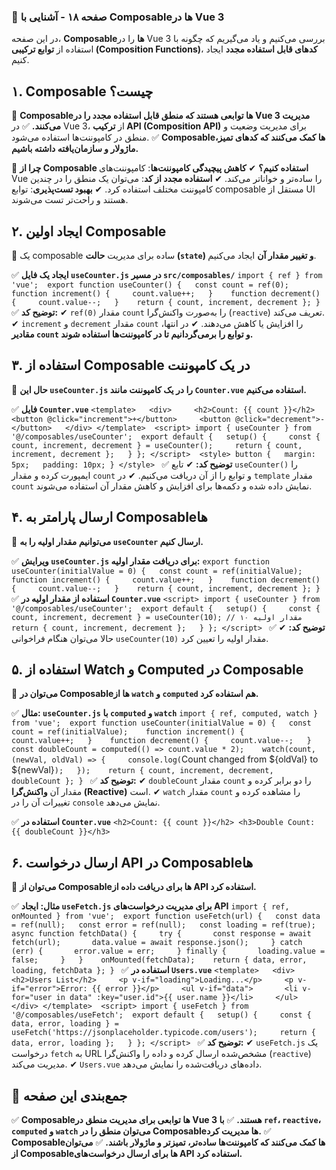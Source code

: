 ### **📌 صفحه ۱۸ - آشنایی با Composableها در Vue 3**
 
در این صفحه، **Composableها** را در Vue 3 بررسی می‌کنیم و یاد می‌گیریم که چگونه با استفاده از **توابع ترکیبی (Composition Functions)**، **کدهای قابل استفاده مجدد** ایجاد کنیم.
  
## **۱. Composable چیست؟**
 
📌 **Composableها توابعی هستند که منطق قابل استفاده مجدد را در Vue 3 مدیریت می‌کنند.** ✅ در Vue 3، از **ترکیب API (Composition API)** برای مدیریت وضعیت و منطق در کامپوننت‌ها استفاده می‌شود. ✅ **Composableها کمک می‌کنند که کدهای تمیز، ماژولار و سازمان‌یافته داشته باشیم.**
 
📌 **چرا از Composable استفاده کنیم؟** ✔ **کاهش پیچیدگی کامپوننت‌ها**: کامپوننت‌های Vue را ساده‌تر و خواناتر می‌کند. ✔ **استفاده مجدد از کد**: می‌توان یک منطق را در چندین کامپوننت مختلف استفاده کرد. ✔ **بهبود تست‌پذیری**: توابع composable مستقل از UI هستند و راحت‌تر تست می‌شوند.
  
## **۲. ایجاد اولین Composable**
 
📌 یک composable ساده برای مدیریت **حالت (`state`) و تغییر مقدار آن** ایجاد می‌کنیم.
 
✅ **ایجاد یک فایل `useCounter.js` در مسیر `src/composables/`**
 `import { ref } from 'vue';  export function useCounter() {   const count = ref(0);    function increment() {     count.value++;   }    function decrement() {     count.value--;   }    return { count, increment, decrement }; } ` 
✅ **توضیح کد:** ✔ `ref(0)` مقدار `count` را به‌صورت واکنش‌گرا (`reactive`) تعریف می‌کند. ✔ `increment` و `decrement` مقدار `count` را افزایش یا کاهش می‌دهند. ✔ در انتها، **مقادیر `count` و توابع را برمی‌گردانیم تا در کامپوننت‌ها استفاده شوند.**
  
## **۳. استفاده از Composable در یک کامپوننت**
 
📌 **حال این `useCounter.js` را در یک کامپوننت مانند `Counter.vue` استفاده می‌کنیم.**
 
✅ **فایل `Counter.vue`**
 `<template>   <div>     <h2>Count: {{ count }}</h2>     <button @click="increment">+</button>     <button @click="decrement">-</button>   </div> </template>  <script> import { useCounter } from '@/composables/useCounter';  export default {   setup() {     const { count, increment, decrement } = useCounter();     return { count, increment, decrement };   } }; </script>  <style> button {   margin: 5px;   padding: 10px; } </style> ` 
✅ **توضیح کد:** ✔ تابع `useCounter()` را ایمپورت کرده و مقدار `count` و توابع را از آن دریافت می‌کنیم. ✔ در `template` مقدار `count` نمایش داده شده و دکمه‌ها برای افزایش و کاهش مقدار آن استفاده می‌شوند.
  
## **۴. ارسال پارامتر به Composableها**
 
📌 **می‌توانیم مقدار اولیه را به `useCounter` ارسال کنیم.**
 
✅ **ویرایش `useCounter.js` برای دریافت مقدار اولیه:**
 `export function useCounter(initialValue = 0) {   const count = ref(initialValue);    function increment() {     count.value++;   }    function decrement() {     count.value--;   }    return { count, increment, decrement }; } ` 
✅ **استفاده از مقدار اولیه در `Counter.vue`**
 `<script> import { useCounter } from '@/composables/useCounter';  export default {   setup() {     const { count, increment, decrement } = useCounter(10); // مقدار اولیه ۱۰     return { count, increment, decrement };   } }; </script> ` 
✅ **توضیح کد:** ✔ حالا می‌توان هنگام فراخوانی `useCounter(10)` مقدار اولیه را تعیین کرد.
  
## **۵. استفاده از Watch و Computed در Composable**
 
📌 **می‌توان در Composableها از `watch` و `computed` هم استفاده کرد.**
 
✅ **مثال: `useCounter.js` با `computed` و `watch`**
 `import { ref, computed, watch } from 'vue';  export function useCounter(initialValue = 0) {   const count = ref(initialValue);    function increment() {     count.value++;   }    function decrement() {     count.value--;   }    const doubleCount = computed(() => count.value * 2);    watch(count, (newVal, oldVal) => {     console.log(`Count changed from ${oldVal} to ${newVal}`);   });    return { count, increment, decrement, doubleCount }; } ` 
✅ **توضیح کد:** ✔ `doubleCount` مقدار `count` را دو برابر کرده و مقدار آن **واکنش‌گرا (Reactive)** است. ✔ `watch` مقدار `count` را مشاهده کرده و تغییرات آن را در `console` نمایش می‌دهد.
 
✅ **استفاده در `Counter.vue`**
 `<h2>Count: {{ count }}</h2> <h3>Double Count: {{ doubleCount }}</h3> `  
## **۶. ارسال درخواست API در Composableها**
 
📌 **می‌توان از Composableها برای دریافت داده از API استفاده کرد.**
 
✅ **مثال: ایجاد `useFetch.js` برای مدیریت درخواست‌های API**
 `import { ref, onMounted } from 'vue';  export function useFetch(url) {   const data = ref(null);   const error = ref(null);   const loading = ref(true);    async function fetchData() {     try {       const response = await fetch(url);       data.value = await response.json();     } catch (err) {       error.value = err;     } finally {       loading.value = false;     }   }    onMounted(fetchData);    return { data, error, loading, fetchData }; } ` 
✅ **استفاده در `Users.vue`**
 `<template>   <div>     <h2>Users List</h2>     <p v-if="loading">Loading...</p>     <p v-if="error">Error: {{ error }}</p>     <ul v-if="data">       <li v-for="user in data" :key="user.id">{{ user.name }}</li>     </ul>   </div> </template>  <script> import { useFetch } from '@/composables/useFetch';  export default {   setup() {     const { data, error, loading } = useFetch('https://jsonplaceholder.typicode.com/users');     return { data, error, loading };   } }; </script> ` 
✅ **توضیح کد:** ✔ `useFetch.js` یک درخواست `fetch` به URL مشخص‌شده ارسال کرده و داده را واکنش‌گرا (`reactive`) مدیریت می‌کند. ✔ `Users.vue` داده‌های دریافت‌شده را نمایش می‌دهد.
  
## **📌 جمع‌بندی این صفحه**
 
✅ **Composableها توابعی برای مدیریت منطق در Vue 3 هستند.** ✅ **با `ref`، `reactive`، `computed` و `watch` می‌توان منطق را در Composableها مدیریت کرد.** ✅ **Composableها کمک می‌کنند که کامپوننت‌ها ساده‌تر، تمیزتر و ماژولار باشند.** ✅ **می‌توان از Composableها برای ارسال درخواست‌های API استفاده کرد.**
  
